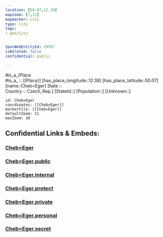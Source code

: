 ```yaml
---
location: [50.07,12.38] 
mapzoom: [7,12] 
mapmarker: city 
type: City
tags:
- geo/City


SpocWebEntityId: 29567
isDeleted: false
confidential: public

---
```

#is_a_/Place  
#is_a_ :: [[Place]] 
[has_place_longitude::12.38] 
[has_place_latitude::50.07] 
[name::Cheb=Eger] 
State ::  
Country :: Czech_Rep.] 
[StateId::] 
[Population::] 
[Unknown::] 


```leaflet
id: Cheb=Eger
coordinates: [[Cheb=Eger]] 
markerFile: [[Cheb=Eger]] 
defaultZoom: 11 
maxZoom: 18
```


## Confidential Links & Embeds: 

### [Cheb=Eger](/_Standards/Earth/Continent/Europe/Europe~Central/Czech_Republic/regions~Czech_Republic/Karlovarský/City/Cheb=Eger.md) 

### [Cheb=Eger.public](/_public/Earth/Continent/Europe/Europe~Central/Czech_Republic/regions~Czech_Republic/Karlovarský/City/Cheb=Eger.public.md) 

### [Cheb=Eger.internal](/_internal/Earth/Continent/Europe/Europe~Central/Czech_Republic/regions~Czech_Republic/Karlovarský/City/Cheb=Eger.internal.md) 

### [Cheb=Eger.protect](/_protect/Earth/Continent/Europe/Europe~Central/Czech_Republic/regions~Czech_Republic/Karlovarský/City/Cheb=Eger.protect.md) 

### [Cheb=Eger.private](/_private/Earth/Continent/Europe/Europe~Central/Czech_Republic/regions~Czech_Republic/Karlovarský/City/Cheb=Eger.private.md) 

### [Cheb=Eger.personal](/_personal/Earth/Continent/Europe/Europe~Central/Czech_Republic/regions~Czech_Republic/Karlovarský/City/Cheb=Eger.personal.md) 

### [Cheb=Eger.secret](/_secret/Earth/Continent/Europe/Europe~Central/Czech_Republic/regions~Czech_Republic/Karlovarský/City/Cheb=Eger.secret.md)

